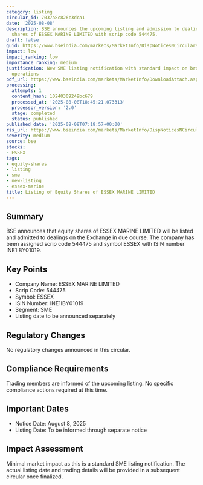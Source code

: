 ```yaml
---
category: listing
circular_id: 7037a8c826c3dca1
date: '2025-08-08'
description: BSE announces the upcoming listing and admission to dealings of equity
  shares of ESSEX MARINE LIMITED with scrip code 544475.
draft: false
guid: https://www.bseindia.com/markets/MarketInfo/DispNoticesNCirculars.aspx?Noticeid={C0BE315C-FD6C-4C34-B0A2-FD9990B4794F}&noticeno=20250808-4&dt=08/08/2025&icount=4&totcount=62&flag=0
impact: low
impact_ranking: low
importance_ranking: medium
justification: New SME listing notification with standard impact on broader market
  operations
pdf_url: https://www.bseindia.com/markets/MarketInfo/DownloadAttach.aspx?id=20250808-4&attachedId=
processing:
  attempts: 1
  content_hash: 10240309249bc679
  processed_at: '2025-08-08T18:45:21.073313'
  processor_version: '2.0'
  stage: completed
  status: published
published_date: '2025-08-08T07:18:57+00:00'
rss_url: https://www.bseindia.com/markets/MarketInfo/DispNoticesNCirculars.aspx?Noticeid={C0BE315C-FD6C-4C34-B0A2-FD9990B4794F}&noticeno=20250808-4&dt=08/08/2025&icount=4&totcount=62&flag=0
severity: medium
source: bse
stocks:
- ESSEX
tags:
- equity-shares
- listing
- sme
- new-listing
- essex-marine
title: Listing of Equity Shares of ESSEX MARINE LIMITED
---
```


## Summary

BSE announces that equity shares of ESSEX MARINE LIMITED will be listed and admitted to dealings on the Exchange in due course. The company has been assigned scrip code 544475 and symbol ESSEX with ISIN number INE1IBY01019.

## Key Points

- Company Name: ESSEX MARINE LIMITED
- Scrip Code: 544475
- Symbol: ESSEX
- ISIN Number: INE1IBY01019
- Segment: SME
- Listing date to be announced separately

## Regulatory Changes

No regulatory changes announced in this circular.

## Compliance Requirements

Trading members are informed of the upcoming listing. No specific compliance actions required at this time.

## Important Dates

- Notice Date: August 8, 2025
- Listing Date: To be informed through separate notice

## Impact Assessment

Minimal market impact as this is a standard SME listing notification. The actual listing date and trading details will be provided in a subsequent circular once finalized.